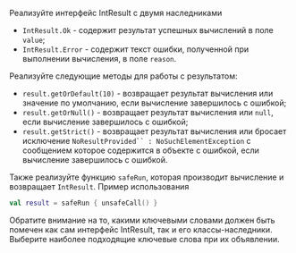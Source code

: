 

Реализуйте интерфейс IntResult с двумя наследниками

* `IntResult.Ok` - содержит результат успешных вычислений в поле `value`;
* `IntResult.Error` - содержит текст ошибки, полученной при выполнении вычисления, в поле `reason`.

Реализуйте следующие методы для работы с результатом:
* `result.getOrDefault(10)` - возвращает результат вычисления или значение по умолчанию, если вычисление завершилось с ошибкой;
* `result.getOrNull()` - возвращает результат вычисления или `null`, если вычисление завершилось с ошибкой;
* `result.getStrict()` - возвращает результат вычисления или бросает исключение `NoResultProvided`` : NoSuchElementException` с сообщением которое содержится в объекте с ошибкой, если вычисление завершилось с ошибкой.

Также реализуйте функцию `safeRun`, которая производит вычисление и возвращает `IntResult`. Пример использования
```kotlin
val result = safeRun { unsafeCall() }
```


Обратите внимание на то, какими ключевыми словами должен быть помечен как сам интерфейс IntResult, так и его классы-наследники.
Выберите наиболее подходящие ключевые слова при их объявлении.

